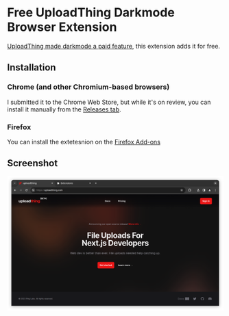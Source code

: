 # Free UploadThing Darkmode Browser Extension

[UploadThing made darkmode a paid feature](https://github.com/pingdotgg/uploadthing/issues/606), this extension adds it for free.

## Installation

### Chrome (and other Chromium-based browsers)

I submitted it to the Chrome Web Store, but while it's on review, you can install it manually from the [Releases tab](https://github.com/ronanru/uploadthing-darkmode/releases).

### Firefox

You can install the extetesnion on the [Firefox Add-ons](https://addons.mozilla.org/en-US/firefox/addon/free-uploadthing-darkmode/)

## Screenshot

![UploadThing.com page in a dark mode](screenshot.png)

